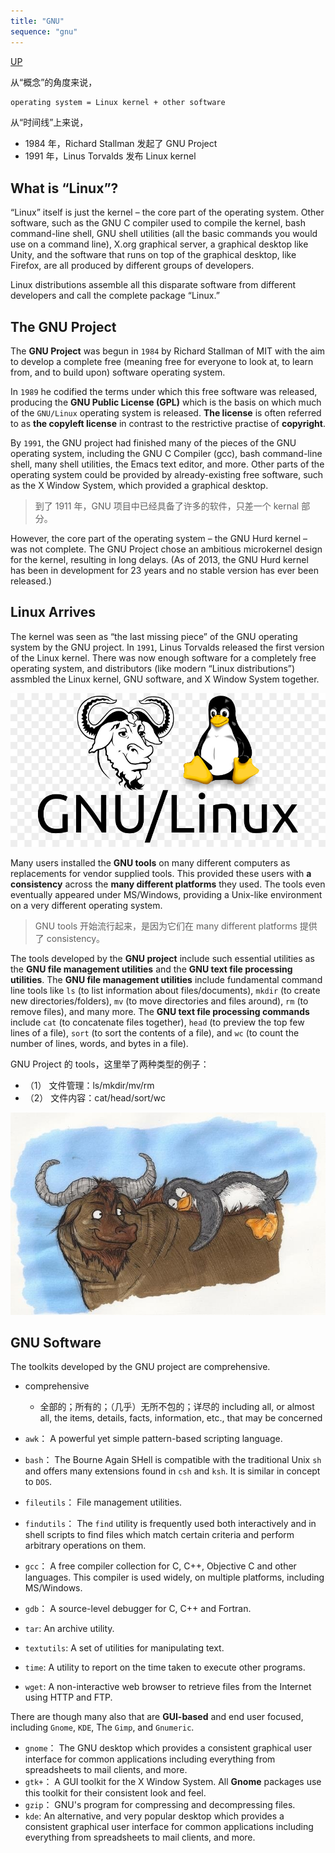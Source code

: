 ```yaml
---
title: "GNU"
sequence: "gnu"
---
```


[UP](/linux.html)


从“概念”的角度来说，

```txt
operating system = Linux kernel + other software
```

从“时间线”上来说，

- 1984 年，Richard Stallman 发起了 GNU Project
- 1991 年，Linus Torvalds 发布 Linux kernel

## What is “Linux”?

“Linux” itself is just the kernel – the core part of the operating system.
Other software, such as the GNU C compiler used to compile the kernel,
bash command-line shell, GNU shell utilities (all the basic commands you would use on a command line),
X.org graphical server, a graphical desktop like Unity,
and the software that runs on top of the graphical desktop, like Firefox,
are all produced by different groups of developers.

Linux distributions assemble all this disparate software from different developers and call the complete package “Linux.”

## The GNU Project

The **GNU Project** was begun in `1984` by Richard Stallman of MIT
with the aim to develop a complete free
(meaning free for everyone to look at, to learn from, and to build upon) software operating system.

In `1989` he codified the terms
under which this free software was released, producing the **GNU Public License (GPL)**
which is the basis on which much of the `GNU/Linux` operating system is released.
**The license** is often referred to as **the copyleft license** in contrast to the restrictive practise of **copyright**.

By `1991`, the GNU project had finished many of the pieces of the GNU operating system,
including the GNU C Compiler (gcc), bash command-line shell, many shell utilities, the Emacs text editor, and more.
Other parts of the operating system could be provided by already-existing free software,
such as the X Window System, which provided a graphical desktop.

> 到了 1911 年，GNU 项目中已经具备了许多的软件，只差一个 kernal 部分。

However, the core part of the operating system – the GNU Hurd kernel – was not complete.
The GNU Project chose an ambitious microkernel design for the kernel, resulting in long delays.
(As of 2013, the GNU Hurd kernel has been in development for 23 years and no stable version has ever been released.)

## Linux Arrives

The kernel was seen as “the last missing piece” of the GNU operating system by the GNU project.
In `1991`, Linus Torvalds released the first version of the Linux kernel.
There was now enough software for a completely free operating system, and distributors
(like modern “Linux distributions”) assmbled the Linux kernel, GNU software, and X Window System together.

![](/assets/images/linux/concept/gnu-linux-naming-controversy.jpg)

Many users installed the **GNU tools** on many different computers as replacements for vendor supplied tools.
This provided these users with **a consistency** across the **many different platforms** they used.
The tools even eventually appeared under MS/Windows, providing a Unix-like environment on a very different operating system.

> GNU tools 开始流行起来，是因为它们在 many different platforms 提供了 consistency。

The tools developed by the **GNU project** include such essential utilities as
the **GNU file management utilities** and the **GNU text file processing utilities**.
The **GNU file management utilities** include fundamental command line tools like
`ls` (to list information about files/documents),
`mkdir` (to create new directories/folders),
`mv` (to move directories and files around),
`rm` (to remove files), and many more.
The **GNU text file processing commands** include
`cat` (to concatenate files together),
`head` (to preview the top few lines of a file),
`sort` (to sort the contents of a file),
and `wc` (to count the number of lines, words, and bytes in a file).

GNU Project 的 tools，这里举了两种类型的例子：

- （1） 文件管理：ls/mkdir/mv/rm
- （2） 文件内容：cat/head/sort/wc

![](/assets/images/linux/concept/gnu-love.jpg)

## GNU Software

The toolkits developed by the GNU project are comprehensive.

- comprehensive
    - 全部的；所有的；（几乎）无所不包的；详尽的 including all, or almost all, the items, details, facts, information, etc., that may be concerned

- `awk`： A powerful yet simple pattern-based scripting language.
- `bash`： The Bourne Again SHell is compatible with the traditional Unix `sh` and offers many extensions found in `csh` and `ksh`. It is similar in concept to `DOS`.
- `fileutils`： File management utilities.
- `findutils`： The `find` utility is frequently used both interactively and in shell scripts to find files which match certain criteria and perform arbitrary operations on them.
- `gcc`： A free compiler collection for C, C++, Objective C and other languages. This compiler is used widely, on multiple platforms, including MS/Windows.
- `gdb`： A source-level debugger for C, C++ and Fortran.
- `tar`: An archive utility.
- `textutils`: A set of utilities for manipulating text.
- `time`: A utility to report on the time taken to execute other programs.
- `wget`: A non-interactive web browser to retrieve files from the Internet using HTTP and FTP.

There are though many also that are **GUI-based** and end user focused, including `Gnome`, `KDE`, The `Gimp`, and `Gnumeric`.

- `gnome`： The GNU desktop which provides a consistent graphical user interface for common applications including everything from spreadsheets to mail clients, and more.
- `gtk+`： A GUI toolkit for the X Window System. All **Gnome** packages use this toolkit for their consistent look and feel.
- `gzip`： GNU's program for compressing and decompressing files.
- `kde`: An alternative, and very popular desktop which provides a consistent graphical user interface for common applications including everything from spreadsheets to mail clients, and more.
